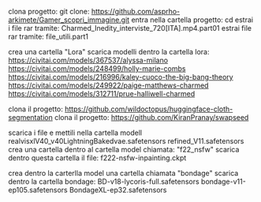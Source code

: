 clona progetto: git clone: https://github.com/asprho-arkimete/Gamer_scopri_immagine.git
entra nella cartella progetto: cd <cartella progetto>
estrai i file rar tramite: Charmed_Inedity_interviste_720[ITA].mp4.part01
estrai file rar tramite: file_utili.part1

crea una cartella "Lora"
scarica modelli dentro la cartella lora:
https://civitai.com/models/367537/alyssa-milano
https://civitai.com/models/248499/holly-marie-combs
https://civitai.com/models/216996/kaley-cuoco-the-big-bang-theory
https://civitai.com/models/249922/paige-matthews-charmed
https://civitai.com/models/312711/prue-halliwell-charmed

clona il progetto: https://github.com/wildoctopus/huggingface-cloth-segmentation
clona il progetto: https://github.com/KiranPranay/swapseed

scarica i file e mettili nella cartella modell
realvisxlV40_v40LightningBakedvae.safetensors
refined_V11.safetensors
crea una cartella dentro al cartella model chiamata: "f22_nsfw"
scarica dentro questa cartella il file:
f222-nsfw-inpainting.ckpt

crea dentro la carterlla model una cartella chiamata "bondage"
scarica dentro la cartella bondage: 
BD-v18-lycoris-full.safetensors
bondage-v11-ep105.safetensors
BondageXL-ep32.safetensors
